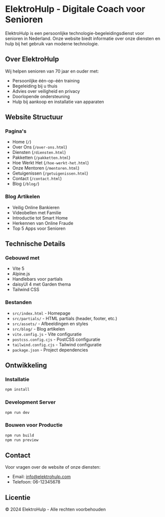 # ElektroHulp - Digitale Coach voor Senioren

ElektroHulp is een persoonlijke technologie-begeleidingsdienst voor senioren in Nederland. Onze website biedt informatie over onze diensten en hulp bij het gebruik van moderne technologie.

## Over ElektroHulp

Wij helpen senioren van 70 jaar en ouder met:
- Persoonlijke één-op-één training
- Begeleiding bij u thuis
- Advies over veiligheid en privacy
- Doorlopende ondersteuning
- Hulp bij aankoop en installatie van apparaten

## Website Structuur

### Pagina's
- Home (`/`)
- Over Ons (`/over-ons.html`)
- Diensten (`/diensten.html`)
- Pakketten (`/pakketten.html`)
- Hoe Werkt Het (`/hoe-werkt-het.html`)
- Onze Mentoren (`/mentoren.html`)
- Getuigenissen (`/getuigenissen.html`)
- Contact (`/contact.html`)
- Blog (`/blog/`)

### Blog Artikelen
- Veilig Online Bankieren
- Videobellen met Familie
- Introductie tot Smart Home
- Herkennen van Online Fraude
- Top 5 Apps voor Senioren

## Technische Details

### Gebouwd met
- Vite 5
- Alpine.js
- Handlebars voor partials
- daisyUI 4 met Garden thema
- Tailwind CSS

### Bestanden

- `src/index.html` - Homepage
- `src/partials/` - HTML partials (header, footer, etc.)
- `src/assets/` - Afbeeldingen en styles
- `src/blog/` - Blog artikelen
- `vite.config.js` - Vite configuratie
- `postcss.config.cjs` - PostCSS configuratie
- `tailwind.config.cjs` - Tailwind configuratie
- `package.json` - Project dependencies

## Ontwikkeling

### Installatie

```bash
npm install
```

### Development Server

```bash
npm run dev
```

### Bouwen voor Productie

```bash
npm run build
npm run preview
```

## Contact

Voor vragen over de website of onze diensten:
- Email: info@elektrohulp.com
- Telefoon: 06-12345678

## Licentie

© 2024 ElektroHulp - Alle rechten voorbehouden
